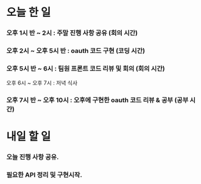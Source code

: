 # 오늘 한 일

### 오후 1시 반 ~ 2시 : 주말 진행 사항 공유 (회의 시간)
### 오후 2시 ~ 오후 5시 반 : oauth 코드 구현 (코딩 시간)
### 오후 5시 반 ~ 6시 : 팀원 프론트 코드 리뷰 및 회의 (회의 시간)
오후 6시 ~ 오후 7시 : 저녁 식사
### 오후 7시 반 ~ 오후 10시 : 오후에 구현한 oauth 코드 리뷰 & 공부 (공부 시간)

# 내일 할 일

### 오늘 진행 사항 공유.
### 필요한 API 정리 및 구현시작.
